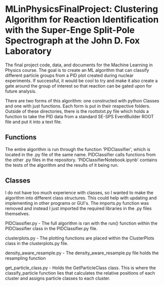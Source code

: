 # MLinPhysicsFinalProject: Clustering Algorithm for Reaction Identification with the Super-Enge Split-Pole Spectrograph at the John D. Fox Laboratory
The final project code, data, and documents for the Machine Learning in Physics course. The goal is to create an ML algorithm that can classify different particle groups from a PID plot created during nuclear experiments. If successful, it would be cool to try and make it also create a gate around the group of interest so that reaction can be gated upon for future analysis.

There are two forms of this algorithm: one constructed with python Classes and one with just functions. Each form is put in their respective folders. Outside of these directories, there is the roottotxt.py file which holds a function to take the PID data from a standard SE-SPS EventBuilder ROOT file and put it into a text file. 

## Functions
The entire algorithm is run through the function 'PIDClassifier', which is located in the .py file of the same name. PIDClassifier calls functions from the other .py files in the repository. 'PIDClassifierNotebook.ipynb' contains the tests of the algorithm and the results of it being run. 

## Classes
I do not have too much experience with classes, so I wanted to make the algorithm into different class structures. This could help with updating and implementing in other programs or GUI's. The imports.py function was removed and instead I just imported the required libraries in the .py files themselves. 

PIDClassifier.py - The full algorithm is ran with the run() function within the PIDClassifier class in the PIDClassifier.py file. 

clusterplots.py - The plotting functions are placed within the ClusterPlots class in the clusterplots.py file. 

density_aware_resample.py - The density_aware_resample.py file holds the resampling function

get_particle_class.py - Holds the GetParticleClass class. This is where the classify_particle function lies that calculates the relative positions of each cluster and assigns particle classes to each cluster.
